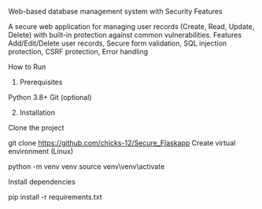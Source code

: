 Web-based database management system with Security Features

A secure web application for managing user records (Create, Read, Update, Delete) with built-in protection against common vulnerabilities.
Features
Add/Edit/Delete user records, Secure form validation, SQL injection protection, CSRF protection, Error handling

How to Run

1. Prerequisites

Python 3.8+
Git (optional)

2. Installation

Clone the project

git clone https://github.com/chicks-12/Secure_Flaskapp
Create virtual environment (Linux)

python -m venv venv 
source venv\venv\activate

Install dependencies

pip install -r requirements.txt
